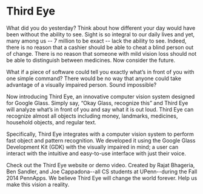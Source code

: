 Third Eye
=============

What did you do yesterday? Think about how different your day would have been without the ability to see. Sight is so integral to our daily lives and yet, many among us -- 7 million to be exact -- lack the ability to see. Indeed, there is no reason that a cashier should be able to cheat a blind person out of change. There is no reason that someone with mild vision loss should not be able to distinguish between medicines. Now consider the future. 

What if a piece of software could tell you exactly what’s in front of you with one simple command? There would be no way that anyone could take advantage of a visually impaired person. Sound impossible? 

Now introducing Third Eye, an innovative computer vision system designed for Google Glass. Simply say, “Okay Glass, recognize this” and Third Eye will analyze what’s in front of you and say what it is out loud. Third Eye can recognize almost all objects including money, landmarks, medicines, household objects, and regular text. 

Specifically, Third Eye integrates with a computer vision system to perform fast object and pattern recognition. We developed it using the Google Glass Development Kit (GDK) with the visually impaired in mind; a user can interact with the intuitive and easy-to-use interface with just their voice. 

Check out the Third Eye website or demo video. Created by Rajat Bhageria, Ben Sandler, and Joe Cappadona--all CS students at UPenn--during the Fall 2014 PennApps. We believe Third Eye will change the world forever. Help us make this vision a reality.
